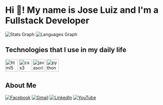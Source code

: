 # Hi 👋! My name is Jose Luiz and I'm a Fullstack Developer

![Stats Graph](https://github-readme-stats.vercel.app/api?username=JLBBARCO&hide_title=false&hide_rank=false&show_icons=true&include_all_commits=true&count_private=true&disable_animations=false&theme=dracula&locale=en&hide_border=false&order=1)
![Languages Graph](https://github-readme-stats.vercel.app/api/top-langs?username=JLBBARCO&locale=en&hide_title=false&layout=compact&card_width=320&langs_count=5&theme=dracula&hide_border=false&order=2)

## Technologies that I use in my daily life

<img src="https://cdn.jsdelivr.net/gh/devicons/devicon/icons/html5/html5-original.svg" height="40" alt="html5 logo"  />
<img src="https://cdn.jsdelivr.net/gh/devicons/devicon/icons/css3/css3-original.svg" height="40" alt="css3 logo"  />
<img src="https://cdn.jsdelivr.net/gh/devicons/devicon/icons/javascript/javascript-original.svg" height="40" alt="javascript logo"  />
<img src="https://cdn.jsdelivr.net/gh/devicons/devicon/icons/python/python-original.svg" height="40" alt="python logo"  />

## About Me

[![Facebook](https://raw.githubusercontent.com/maurodesouza/profile-readme-generator/master/src/assets/icons/social/facebook/default.svg)](https://www.facebook.com/joseluizbrubarco)
[![Gmail](https://raw.githubusercontent.com/maurodesouza/profile-readme-generator/master/src/assets/icons/social/gmail/default.svg)](mailto:jbruianibarco@gmail.com)
[![LinkedIn](https://raw.githubusercontent.com/maurodesouza/profile-readme-generator/master/src/assets/icons/social/linkedin/default.svg)](https://www.linkedin.com/in/joseluizbbarco)
[![YouTube](https://raw.githubusercontent.com/maurodesouza/profile-readme-generator/master/src/assets/icons/social/youtube/default.svg)](https://youtube.com/@JoseLuizBBarco)